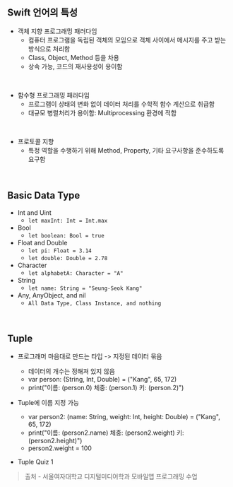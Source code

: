 ## Swift 언어의 특성

* 객체 지향 프로그래밍 패러다임
  - 컴퓨터 프로그램을 독립된 객체의 모임으로 객체 사이에서 메시지를 주고 받는 방식으로 처리함
  - Class, Object, Method 등을 차용
  - 상속 가능, 코드의 재사용성이 용이함
</br>

* 함수형 프로그래밍 패러다임
  * 프로그램이 상태의 변화 없이 데이터 처리를 수학적 함수 계산으로 취급함
  * 대규모 병렬처리가 용이함: Multiprocessing 환경에 적합
</br>

* 프로토콜 지향
  * 특정 역할을 수행하기 위해 Method, Property, 기타 요구사항을 준수하도록 요구함
</br>

## Basic Data Type

* Int and Uint
  * `let maxInt: Int = Int.max` 
* Bool
  * `let boolean: Bool = true` 
* Float and Double
  * `let pi: Float = 3.14` 
  * `let double: Double = 2.78` 
* Character
  * `let alphabetA: Character = "A"` 
* String
  * `let name: String = "Seung-Seok Kang"` 
* Any, AnyObject, and nil
  * `All Data Type, Class Instance, and nothing` 
</br>

## Tuple

* 프로그래머 마음대로 만드는 타입 -> 지정된 데이터 묶음
  * 데이터의 개수는 정해져 있지 않음
  * var person: (String, Int, Double) = ("Kang", 65, 172)
  * print("이름: \(person.0) 체중: \(person.1) 키: \(person.2)")

* Tuple에 이름 지정 가능
  * var person2: (name: String, weight: Int, height: Double) = ("Kang", 65, 172)
  * print("이름: \(person2.name) 체중: \(person2.weight) 키: \(person2.height)")
  * person2.weight = 100 

* Tuple Quiz 1


> 출처 - 서울여자대학교 디지털미디어학과 모바일앱 프로그래밍 수업

